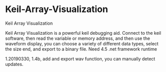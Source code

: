 # Keil-Array-Visualization
Keil Array Visualization

Keil Array Visualization is a powerful keil debugging aid. 
Connect to the keil software, then read the variable or memory address, and then use the waveform display, you can choose a variety of different data types, select the size end, and export to a binary file.
Need 4.5 .net framework runtime

1.20190330, 1.4b, add and export wav function, you can manually detect updates.
